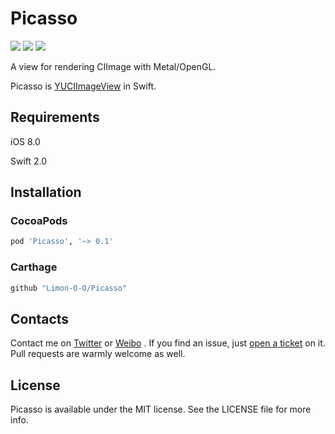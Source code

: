 # Picasso
<p>
<a href="http://cocoadocs.org/docsets/Picasso"><img src="https://img.shields.io/cocoapods/v/Picasso.svg?style=flat"></a>
<a href="https://github.com/Carthage/Carthage/"><img src="https://img.shields.io/badge/Carthage-compatible-4BC51D.svg?style=flat"></a>
<a href="https://raw.githubusercontent.com/Limon-O-O/Picasso/master/LICENSE"><img src="https://img.shields.io/cocoapods/l/Picasso.svg?style=flat"></a>
</p>

A view for rendering CIImage with Metal/OpenGL.

Picasso is [YUCIImageView](https://github.com/YuAo/YUCIImageView) in Swift.


## Requirements

iOS 8.0

Swift 2.0

## Installation

### CocoaPods

```ruby
pod 'Picasso', '~> 0.1'
```

### Carthage

```swift
github "Limon-O-O/Picasso"
```

## Contacts

Contact me on [Twitter](https://twitter.com/Limon______) or [Weibo](http://weibo.com/u/1783821582) . If you find an issue, just [open a ticket](https://github.com/Limon-O-O/Picasso/issues/new) on it. Pull requests are warmly welcome as well.

## License
Picasso is available under the MIT license. See the LICENSE file for more info.




